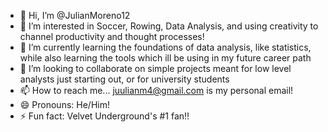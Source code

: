 - 👋 Hi, I’m @JulianMoreno12
- 👀 I’m interested in Soccer, Rowing, Data Analysis, and using creativity to channel productivity and thought processes!
- 🌱 I’m currently learning the foundations of data analysis, like statistics, while also learning the tools which ill be using in my future career path
- 💞️ I’m looking to collaborate on simple projects meant for low level analysts just starting out, or for university students
- 📫 How to reach me... juulianm4@gmail.com is my personal email!
- 😄 Pronouns: He/Him!
- ⚡ Fun fact: Velvet Underground's #1 fan!!

<!---
JulianMoreno12/JulianMoreno12 is a ✨ special ✨ repository because its `README.md` (this file) appears on your GitHub profile.
You can click the Preview link to take a look at your changes.
--->
